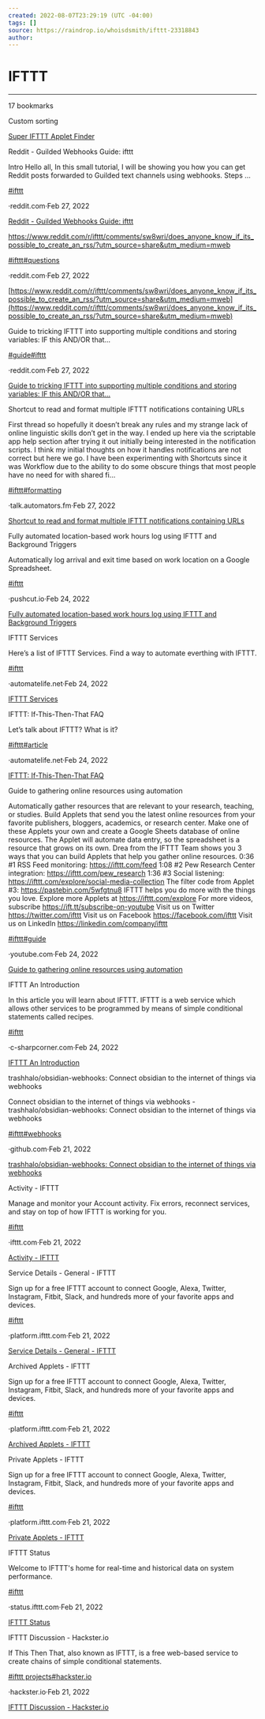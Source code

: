 ```yaml
---
created: 2022-08-07T23:29:19 (UTC -04:00)
tags: []
source: https://raindrop.io/whoisdsmith/ifttt-23318843
author: 
---
```


# IFTTT

---
17 bookmarks

Custom sorting

[Super IFTTT Applet Finder](https://cse.google.com/cse?cx=000501358716561852263%3Axzfiqchwcj8)

Reddit - Guilded Webhooks Guide: ifttt

Intro Hello all, In this small tutorial, I will be showing you how you can get Reddit posts forwarded to Guilded text channels using webhooks. Steps …

[#ifttt](https://raindrop.io/whoisdsmith/ifttt-23318843/search/sort=-sort&perpage=30&page=0&search=%23ifttt)

·reddit.com·Feb 27, 2022

[Reddit - Guilded Webhooks Guide: ifttt](https://www.reddit.com/r/ifttt/comments/sshqyy/reddit_guilded_webhooks_guide/)

https://www.reddit.com/r/ifttt/comments/sw8wri/does_anyone_know_if_its_possible_to_create_an_rss/?utm_source=share&utm_medium=mweb

[#ifttt](https://raindrop.io/whoisdsmith/ifttt-23318843/search/sort=-sort&perpage=30&page=0&search=%23ifttt)[#questions](https://raindrop.io/whoisdsmith/ifttt-23318843/search/sort=-sort&perpage=30&page=0&search=%23questions)

·reddit.com·Feb 27, 2022

[https://www.reddit.com/r/ifttt/comments/sw8wri/does_anyone_know_if_its_possible_to_create_an_rss/?utm_source=share&utm_medium=mweb](https://www.reddit.com/r/ifttt/comments/sw8wri/does_anyone_know_if_its_possible_to_create_an_rss/?utm_source=share&utm_medium=mweb)

Guide to tricking IFTTT into supporting multiple conditions and storing variables: IF this AND/OR that…

[#guide](https://raindrop.io/whoisdsmith/ifttt-23318843/search/sort=-sort&perpage=30&page=0&search=%23guide)[#ifttt](https://raindrop.io/whoisdsmith/ifttt-23318843/search/sort=-sort&perpage=30&page=0&search=%23ifttt)

·reddit.com·Feb 27, 2022

[Guide to tricking IFTTT into supporting multiple conditions and storing variables: IF this AND/OR that…](https://www.reddit.com/r/ifttt/comments/ek38rs/guide_to_tricking_ifttt_into_supporting_multiple/)

Shortcut to read and format multiple IFTTT notifications containing URLs

First thread so hopefully it doesn’t break any rules and my strange lack of online linguistic skills don’t get in the way. I ended up here via the scriptable app help section after trying it out initially being interested in the notification scripts. I think my initial thoughts on how it handles notifications are not correct but here we go. I have been experimenting with Shortcuts since it was Workflow due to the ability to do some obscure things that most people have no need for with shared fi...

[#ifttt](https://raindrop.io/whoisdsmith/ifttt-23318843/search/sort=-sort&perpage=30&page=0&search=%23ifttt)[#formatting](https://raindrop.io/whoisdsmith/ifttt-23318843/search/sort=-sort&perpage=30&page=0&search=%23formatting)

·talk.automators.fm·Feb 27, 2022

[Shortcut to read and format multiple IFTTT notifications containing URLs](https://talk.automators.fm/t/shortcut-to-read-and-format-multiple-ifttt-notifications-containing-urls/3825)

Fully automated location-based work hours log using IFTTT and Background Triggers

Automatically log arrival and exit time based on work location on a Google Spreadsheet.

[#ifttt](https://raindrop.io/whoisdsmith/ifttt-23318843/search/sort=-sort&perpage=30&page=0&search=%23ifttt)

·pushcut.io·Feb 24, 2022

[Fully automated location-based work hours log using IFTTT and Background Triggers](https://www.pushcut.io/guides/iftttwebhook.html)

IFTTT Services

Here’s a list of IFTTT Services. Find a way to automate everthing with IFTTT.

[#ifttt](https://raindrop.io/whoisdsmith/ifttt-23318843/search/sort=-sort&perpage=30&page=0&search=%23ifttt)

·automatelife.net·Feb 24, 2022

[IFTTT Services](https://automatelife.net/ifttt-services/)

IFTTT: If-This-Then-That FAQ

Let’s talk about IFTTT? What is it?

[#ifttt](https://raindrop.io/whoisdsmith/ifttt-23318843/search/sort=-sort&perpage=30&page=0&search=%23ifttt)[#article](https://raindrop.io/whoisdsmith/ifttt-23318843/search/sort=-sort&perpage=30&page=0&search=%23article)

·automatelife.net·Feb 24, 2022

[IFTTT: If-This-Then-That FAQ](https://automatelife.net/ifttt-if-this-then-that-faq/)

Guide to gathering online resources using automation

Automatically gather resources that are relevant to your research, teaching, or studies. Build Applets that send you the latest online resources from your favorite publishers, bloggers, academics, or research center. Make one of these Applets your own and create a Google Sheets database of online resources. The Applet will automate data entry, so the spreadsheet is a resource that grows on its own. Drea from the IFTTT Team shows you 3 ways that you can build Applets that help you gather online resources. 0:36 #1 RSS Feed monitoring: https://ifttt.com/feed 1:08 #2 Pew Research Center integration: https://ifttt.com/pew_research 1:36 #3 Social listening: https://ifttt.com/explore/social-media-collection The filter code from Applet #3: https://pastebin.com/5wfgtnu8 IFTTT helps you do more with the things you love. Explore more Applets at https://ifttt.com/explore For more videos, subscribe https://ift.tt/subscribe-on-youtube Visit us on Twitter https://twitter.com/ifttt Visit us on Facebook https://facebook.com/ifttt Visit us on LinkedIn https://linkedin.com/company/ifttt

[#ifttt](https://raindrop.io/whoisdsmith/ifttt-23318843/search/sort=-sort&perpage=30&page=0&search=%23ifttt)[#guide](https://raindrop.io/whoisdsmith/ifttt-23318843/search/sort=-sort&perpage=30&page=0&search=%23guide)

·youtube.com·Feb 24, 2022

[Guide to gathering online resources using automation](https://youtube.com/watch?v=Y7msOldDA4o&feature=share)

IFTTT An Introduction

In this article you will learn about IFTTT. IFTTT is a web service which allows other services to be programmed by means of simple conditional statements called recipes.

[#ifttt](https://raindrop.io/whoisdsmith/ifttt-23318843/search/sort=-sort&perpage=30&page=0&search=%23ifttt)

·c-sharpcorner.com·Feb 24, 2022

[IFTTT An Introduction](https://www.c-sharpcorner.com/UploadFile/f55fd9/ifttt-an-introduction/)

trashhalo/obsidian-webhooks: Connect obsidian to the internet of things via webhooks

Connect obsidian to the internet of things via webhooks - trashhalo/obsidian-webhooks: Connect obsidian to the internet of things via webhooks

[#ifttt](https://raindrop.io/whoisdsmith/ifttt-23318843/search/sort=-sort&perpage=30&page=0&search=%23ifttt)[#webhooks](https://raindrop.io/whoisdsmith/ifttt-23318843/search/sort=-sort&perpage=30&page=0&search=%23webhooks)

·github.com·Feb 21, 2022

[trashhalo/obsidian-webhooks: Connect obsidian to the internet of things via webhooks](https://github.com/trashhalo/obsidian-webhooks)

Activity - IFTTT

Manage and monitor your Account activity. Fix errors, reconnect services, and stay on top of how IFTTT is working for you.

[#ifttt](https://raindrop.io/whoisdsmith/ifttt-23318843/search/sort=-sort&perpage=30&page=0&search=%23ifttt)

·ifttt.com·Feb 21, 2022

[Activity - IFTTT](https://ifttt.com/activity)

Service Details - General - IFTTT

Sign up for a free IFTTT account to connect Google, Alexa, Twitter, Instagram, Fitbit, Slack, and hundreds more of your favorite apps and devices.

[#ifttt](https://raindrop.io/whoisdsmith/ifttt-23318843/search/sort=-sort&perpage=30&page=0&search=%23ifttt)

·platform.ifttt.com·Feb 21, 2022

[Service Details - General - IFTTT](https://platform.ifttt.com/services/hello_world_086b07cf29/general)

Archived Applets - IFTTT

Sign up for a free IFTTT account to connect Google, Alexa, Twitter, Instagram, Fitbit, Slack, and hundreds more of your favorite apps and devices.

[#ifttt](https://raindrop.io/whoisdsmith/ifttt-23318843/search/sort=-sort&perpage=30&page=0&search=%23ifttt)

·platform.ifttt.com·Feb 21, 2022

[Archived Applets - IFTTT](https://platform.ifttt.com/p/whoisdsmith/applets/archived)

Private Applets - IFTTT

Sign up for a free IFTTT account to connect Google, Alexa, Twitter, Instagram, Fitbit, Slack, and hundreds more of your favorite apps and devices.

[#ifttt](https://raindrop.io/whoisdsmith/ifttt-23318843/search/sort=-sort&perpage=30&page=0&search=%23ifttt)

·platform.ifttt.com·Feb 21, 2022

[Private Applets - IFTTT](https://platform.ifttt.com/p/whoisdsmith/applets/private)

IFTTT Status

Welcome to IFTTT's home for real-time and historical data on system performance.

[#ifttt](https://raindrop.io/whoisdsmith/ifttt-23318843/search/sort=-sort&perpage=30&page=0&search=%23ifttt)

·status.ifttt.com·Feb 21, 2022

[IFTTT Status](https://status.ifttt.com/)

IFTTT Discussion - Hackster.io

If This Then That, also known as IFTTT, is a free web-based service to create chains of simple conditional statements.

[#ifttt projects](https://raindrop.io/whoisdsmith/ifttt-23318843/search/sort=-sort&perpage=30&page=0&search=%22%23ifttt+projects%22)[#hackster.io](https://raindrop.io/whoisdsmith/ifttt-23318843/search/sort=-sort&perpage=30&page=0&search=%23hackster.io)

·hackster.io·Feb 21, 2022

[IFTTT Discussion - Hackster.io](https://www.hackster.io/ifttt/discussion)
